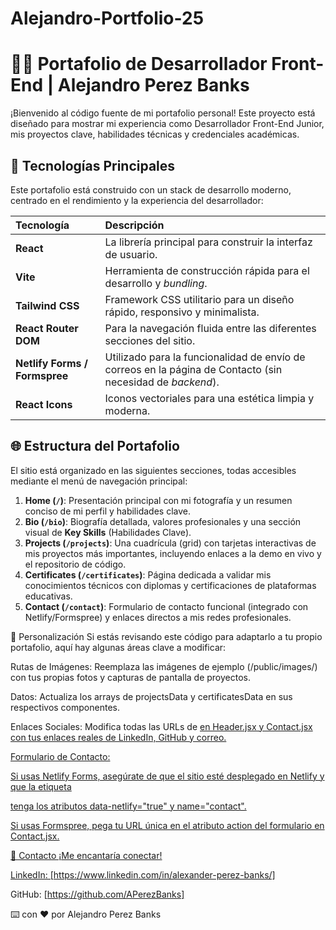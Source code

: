 # Alejandro-Portfolio-25

# 🧑‍💻 Portafolio de Desarrollador Front-End | Alejandro Perez Banks

¡Bienvenido al código fuente de mi portafolio personal! Este proyecto está diseñado para mostrar mi experiencia como Desarrollador Front-End Junior, mis proyectos clave, habilidades técnicas y credenciales académicas.

## 🚀 Tecnologías Principales

Este portafolio está construido con un stack de desarrollo moderno, centrado en el rendimiento y la experiencia del desarrollador:

| Tecnología | Descripción |
| :--- | :--- |
| **React** | La librería principal para construir la interfaz de usuario. |
| **Vite** | Herramienta de construcción rápida para el desarrollo y *bundling*. |
| **Tailwind CSS** | Framework CSS utilitario para un diseño rápido, responsivo y minimalista. |
| **React Router DOM** | Para la navegación fluida entre las diferentes secciones del sitio. |
| **Netlify Forms / Formspree** | Utilizado para la funcionalidad de envío de correos en la página de Contacto (sin necesidad de *backend*). |
| **React Icons** | Iconos vectoriales para una estética limpia y moderna. |

## 🌐 Estructura del Portafolio

El sitio está organizado en las siguientes secciones, todas accesibles mediante el menú de navegación principal:

1.  **Home (`/`)**: Presentación principal con mi fotografía y un resumen conciso de mi perfil y habilidades clave.
2.  **Bio (`/bio`)**: Biografía detallada, valores profesionales y una sección visual de **Key Skills** (Habilidades Clave).
3.  **Projects (`/projects`)**: Una cuadrícula (grid) con tarjetas interactivas de mis proyectos más importantes, incluyendo enlaces a la demo en vivo y el repositorio de código.
4.  **Certificates (`/certificates`)**: Página dedicada a validar mis conocimientos técnicos con diplomas y certificaciones de plataformas educativas.
5.  **Contact (`/contact`)**: Formulario de contacto funcional (integrado con Netlify/Formspree) y enlaces directos a mis redes profesionales.


📝 Personalización
Si estás revisando este código para adaptarlo a tu propio portafolio, aquí hay algunas áreas clave a modificar:

Rutas de Imágenes: Reemplaza las imágenes de ejemplo (/public/images/) con tus propias fotos y capturas de pantalla de proyectos.

Datos: Actualiza los arrays de projectsData y certificatesData en sus respectivos componentes.

Enlaces Sociales: Modifica todas las URLs de <a href="..."> en Header.jsx y Contact.jsx con tus enlaces reales de LinkedIn, GitHub y correo.

Formulario de Contacto:

Si usas Netlify Forms, asegúrate de que el sitio esté desplegado en Netlify y que la etiqueta <form> tenga los atributos data-netlify="true" y name="contact".

Si usas Formspree, pega tu URL única en el atributo action del formulario en Contact.jsx.

🔗 Contacto
¡Me encantaría conectar!

LinkedIn: [https://www.linkedin.com/in/alexander-perez-banks/]

GitHub: [https://github.com/APerezBanks]



⌨️ con ❤️ por Alejandro Perez Banks






